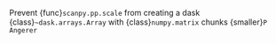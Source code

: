 Prevent {func}`scanpy.pp.scale` from creating a dask {class}`~dask.arrays.Array` with {class}`numpy.matrix` chunks {smaller}`P Angerer`
